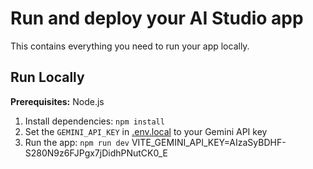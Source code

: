 # Run and deploy your AI Studio app

This contains everything you need to run your app locally.

## Run Locally

**Prerequisites:**  Node.js


1. Install dependencies:
   `npm install`
2. Set the `GEMINI_API_KEY` in [.env.local](.env.local) to your Gemini API key
3. Run the app:
   `npm run dev`
  VITE_GEMINI_API_KEY=AIzaSyBDHF-S280N9z6FJPgx7jDidhPNutCK0_E
